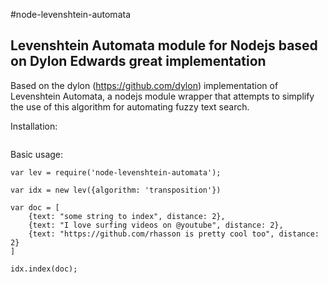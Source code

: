 #node-levenshtein-automata
## Levenshtein Automata module for Nodejs based on Dylon Edwards great implementation

Based on the dylon (https://github.com/dylon) implementation of Levenshtein Automata, a nodejs module wrapper that attempts to simplify the use of this algorithm for automating fuzzy text search.

Installation:

``` npm install node-levenshtein-automata
```

Basic usage:

```
var lev = require('node-levenshtein-automata');

var idx = new lev({algorithm: 'transposition'})

var doc = [
	{text: "some string to index", distance: 2},
	{text: "I love surfing videos on @youtube", distance: 2},
	{text: "https://github.com/rhasson is pretty cool too", distance: 2}
]

idx.index(doc);

